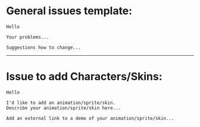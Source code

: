 # General issues template:

```
Hello 

Your problems...

Suggestions how to change...
```
---

# Issue to add Characters/Skins:
```
Hello

I'd like to add an animation/sprite/skin. 
Describe your animation/sprite/skin here...

Add an external link to a demo of your animation/sprite/skin...
```

